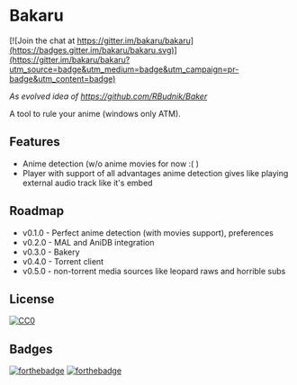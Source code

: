 # Bakaru

[![Join the chat at https://gitter.im/bakaru/bakaru](https://badges.gitter.im/bakaru/bakaru.svg)](https://gitter.im/bakaru/bakaru?utm_source=badge&utm_medium=badge&utm_campaign=pr-badge&utm_content=badge)

_As evolved idea of https://github.com/RBudnik/Baker_

A tool to rule your anime (windows only ATM).

## Features

- Anime detection (w/o anime movies for now :( )
- Player with support of all advantages anime detection gives like playing external audio track like it's embed

## Roadmap

- v0.1.0 - Perfect anime detection (with movies support), preferences
- v0.2.0 - MAL and AniDB integration
- v0.3.0 - Bakery
- v0.4.0 - Torrent client
- v0.5.0 - non-torrent media sources like leopard raws and horrible subs

## License

[![CC0](http://i.creativecommons.org/p/zero/1.0/88x31.png)](http://creativecommons.org/publicdomain/zero/1.0/)

## Badges

[![forthebadge](http://forthebadge.com/images/badges/designed-in-ms-paint.svg)](http://forthebadge.com)
[![forthebadge](http://forthebadge.com/images/badges/fuck-it-ship-it.svg)](http://forthebadge.com)
